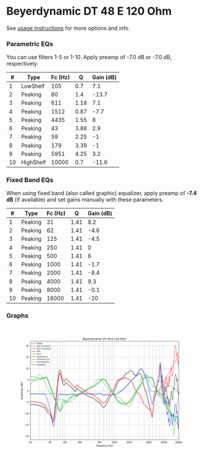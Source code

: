 # Beyerdynamic DT 48 E 120 Ohm
See [usage instructions](https://github.com/jaakkopasanen/AutoEq#usage) for more options and info.

### Parametric EQs
You can use filters 1-5 or 1-10. Apply preamp of -7.0 dB or -7.0 dB, respectively.

|   # | Type      |   Fc (Hz) |    Q |   Gain (dB) |
|-----|-----------|-----------|------|-------------|
|   1 | LowShelf  |       105 | 0.7  |         7.1 |
|   2 | Peaking   |        80 | 1.4  |       -13.7 |
|   3 | Peaking   |       611 | 1.18 |         7.1 |
|   4 | Peaking   |      1512 | 0.87 |        -7.7 |
|   5 | Peaking   |      4435 | 1.55 |         8   |
|   6 | Peaking   |        43 | 3.86 |         2.9 |
|   7 | Peaking   |        59 | 2.25 |        -1   |
|   8 | Peaking   |       179 | 3.39 |        -1   |
|   9 | Peaking   |      5951 | 4.25 |         3.2 |
|  10 | HighShelf |     10000 | 0.7  |       -11.6 |

### Fixed Band EQs
When using fixed band (also called graphic) equalizer, apply preamp of **-7.4 dB** (if available) and set gains manually with these parameters.

|   # | Type    |   Fc (Hz) |    Q |   Gain (dB) |
|-----|---------|-----------|------|-------------|
|   1 | Peaking |        31 | 1.41 |         8.2 |
|   2 | Peaking |        62 | 1.41 |        -4.6 |
|   3 | Peaking |       125 | 1.41 |        -4.5 |
|   4 | Peaking |       250 | 1.41 |         0   |
|   5 | Peaking |       500 | 1.41 |         6   |
|   6 | Peaking |      1000 | 1.41 |        -1.7 |
|   7 | Peaking |      2000 | 1.41 |        -8.4 |
|   8 | Peaking |      4000 | 1.41 |         9.3 |
|   9 | Peaking |      8000 | 1.41 |        -0.1 |
|  10 | Peaking |     16000 | 1.41 |       -20   |

### Graphs
![](./Beyerdynamic%20DT%2048%20E%20120%20Ohm.png)
